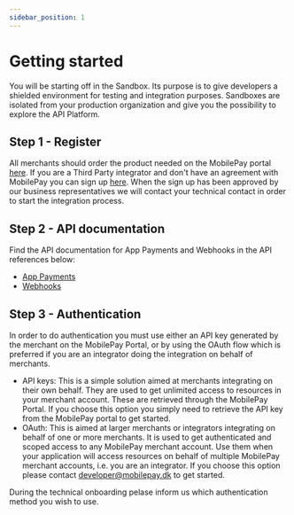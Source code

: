 ```yaml
---
sidebar_position: 1
---
```


# Getting started

You will be starting off in the Sandbox. Its purpose is to give developers a shielded environment for testing and integration purposes. Sandboxes are isolated from your production organization and give you the possibility to explore the API Platform.

## Step 1 - Register

All merchants should order the product needed on the MobilePay portal [here](https://admin.mobilepay.dk/). If you are a Third Party integrator and don't have an agreement with MobilePay you can sign up [here](https://www.mobilepaygroup.com/partner/signup). When the sign up has been approved by our business representatives we will contact your technical contact in order to start the integration process.

## Step 2 - API documentation

Find the API documentation for App Payments and Webhooks in the API references below:

* [App Payments](/api/app-payments)
* [Webhooks](/api/wehooks)

## Step 3 - Authentication

In order to do authentication you must use either an API key generated by the merchant on the MobilePay Portal, or by using the OAuth flow which is preferred if you are an integrator doing the integration on behalf of merchants.

* API keys: This is a simple solution aimed at merchants integrating on their own behalf. They are used to get unlimited access to resources in your merchant account. These are retrieved through the MobilePay Portal. If you choose this option you simply need to retrieve the API key from the MobilePay portal to get started.
* OAuth: This is aimed at larger merchants or integrators integrating on behalf of one or more merchants. It is used to get authenticated and scoped access to any MobilePay merchant account. Use them when your application will access resources on behalf of multiple MobilePay merchant accounts, i.e. you are an integrator. If you choose this option please contact developer@mobilepay.dk to get started.

During the technical onboarding pelase inform us which authentication method you wish to use.
